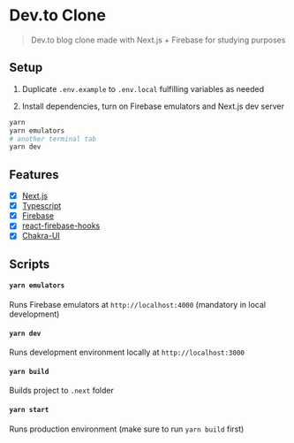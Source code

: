 # Dev.to Clone
> Dev.to blog clone made with Next.js + Firebase for studying purposes

## Setup

1. Duplicate `.env.example` to `.env.local` fulfilling variables as needed

2. Install dependencies, turn on Firebase emulators and Next.js dev server
```bash
yarn
yarn emulators
# another terminal tab
yarn dev
```

## Features
- [x] [Next.js](http://nextjs.com/)
- [x] [Typescript](typescriptlang.org)
- [x] [Firebase](https://firebase.google.com/)
- [x] [react-firebase-hooks](https://github.com/csfrequency/react-firebase-hooks)
- [x] [Chakra-UI](https://chakra-ui.com/)

## Scripts

#### `yarn emulators`
Runs Firebase emulators at `http://localhost:4000` (mandatory in local development)

#### `yarn dev`
Runs development environment locally at `http://localhost:3000`

#### `yarn build`
Builds project to `.next` folder

#### `yarn start`
Runs production environment (make sure to run `yarn build` first)